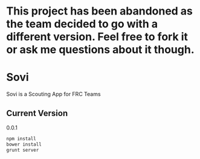 # This project has been abandoned as the team decided to go with a different version. Feel free to fork it or ask me questions about it though.

Sovi
====
Sovi is a Scouting App for FRC Teams

Current Version
---------------
0.0.1

```bash
npm install
bower install
grunt server
```
